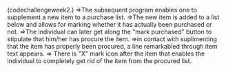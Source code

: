 (codechallengeweek2.)
=>The subsequent program enables one to supplement a new item to a purchase list. 
=>The new item is added to a list below and allows for marking whether it has actually
been purchased or not.
=>The individual can later get along the "mark purchased" button to stipulate that him/her has procure the item.
=>in contact with suplimenting that the item has properly been procured, a line  remarkabled through item text appears.
=> There is "X" mark icon after the item that enables the individual to completely get rid of the item from the procured list.
